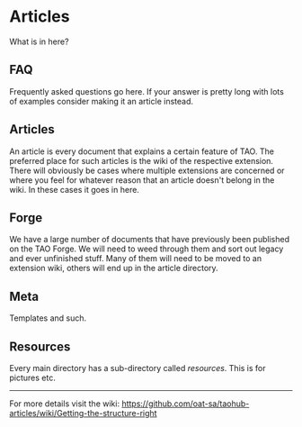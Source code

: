 # Articles
What is in here?

## FAQ
Frequently asked questions go here. If your answer is pretty long with lots of examples consider making it an article instead.

## Articles
An article is every document that explains a certain feature of TAO. The preferred place for such articles is the wiki of the respective extension. There will obviously be cases where multiple extensions are concerned or where you feel for whatever reason that an article doesn't belong in the wiki. In these cases it goes in here.

## Forge
We have a large number of documents that have previously been published on the TAO Forge. We will need to weed through them and sort out legacy and ever unfinished stuff. Many of them will need to be moved to an extension wiki, others will end up in the article directory.

## Meta
Templates and such.

## Resources
Every main directory has a sub-directory called _resources_. This is for pictures etc.

---

For more details visit the wiki: https://github.com/oat-sa/taohub-articles/wiki/Getting-the-structure-right
